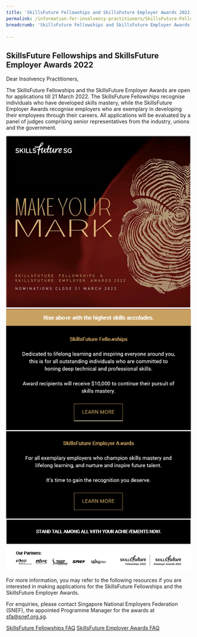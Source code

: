 ```yaml
---
title: 'SkillsFuture Fellowships and SkillsFuture Employer Awards 2022'
permalink: /information-for-insolvency-practitioners/SkillsFuture-Fellowships-and-SkillsFuture-Employer-Awards-2022/
breadcrumb: 'SkillsFuture Fellowships and SkillsFuture Employer Awards 2022'

---
```

**SkillsFuture Fellowships and SkillsFuture Employer Awards 2022**
---
Dear Insolvency Practitioners,
 
The SkillsFuture Fellowships and the SkillsFuture Employer Awards are open for applications till 21 March 2022. The SkillsFuture Fellowships recognise individuals who have developed skills mastery, while the SkillsFuture Employer Awards recognise employers who are exemplary in developing their employees through their careers. All applications will be evaluated by a panel of judges comprising senior representatives from the industry, unions and the government.

<a href="http://skillsfuture.gov.sg/sfea" target="_blank"><img src="/files/SSG1.png"></a>
<a href="https://www.skillsfuture.gov.sg/fellowships" target="_blank"><img src="/files/SSG2.PNG"></a>
<a href="https://www.skillsfuture.gov.sg/employerawards" target="_blank"><img src="/files/SSG3.PNG"></a>
<img src="/files/SSG4.PNG">

For more information, you may refer to the following resources if you are interested in making applications for 
the SkillsFuture Fellowships and the SkillsFuture Employer Awards. 

For enquiries, please contact Singapore National Employers Federation (SNEF), the appointed Programme Manager for the awards at <a href="mailto:sfa@snef.org.sg">sfa@snef.org.sg.</a>


<a href="/files/SkillsFuture_Fellowships_FAQ_2022.pdf" target="_blank">SkillsFuture Fellowships FAQ</a> <a href="/files/SkillsFuture_Employer_Awards_FAQ_2022.pdf" target="_blank">SkillsFuture Employer Awards FAQ</a>
